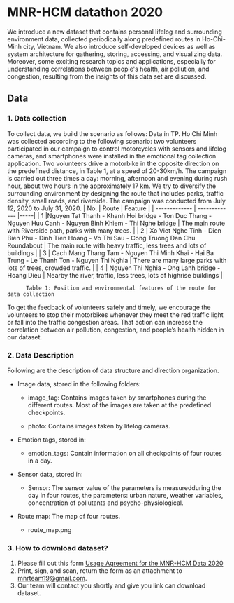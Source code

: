 # MNR-HCM datathon 2020
We introduce a new dataset that contains personal lifelog and surrounding environment data, collected periodically along predefined routes in Ho-Chi-Minh city, Vietnam. We also introduce self-developed devices as well as system architecture for gathering, storing, accessing, and visualizing data. Moreover, some exciting research topics and applications, especially for understanding correlations between people's health, air pollution, and congestion, resulting from the insights of this data set are discussed.

## Data 
### 1. Data collection
To collect data, we build the scenario as follows: Data in TP. Ho Chi Minh was collected according to the following scenario: two volunteers participated in our campaign to control motorcycles with sensors and lifelog cameras, and smartphones  were installed in the emotional tag collection application. Two volunteers drive a motorbike in the opposite direction on the predefined distance, in Table 1, at a speed of 20-30km/h. The campaign is carried out three times a day: morning, afternoon and evening during rush hour, about two hours in the approximately 17 km. We try to diversify the surrounding environment by designing the route that includes parks, traffic density, small roads, and riverside. The campaign was conducted from July 12, 2020 to July 31, 2020.
|    No.        |  Route | Feature |
| ------------- | ------------- |-----|
| 1             |Nguyen Tat Thanh - Khanh Hoi bridge - Ton Duc Thang - Nguyen Huu Canh - Nguyen Binh Khiem - Thi Nghe bridge | The main route with Riverside path, parks with many trees.    |
| 2             | Xo Viet Nghe Tinh - Dien Bien Phu - Dinh Tien Hoang - Vo Thi Sau - Cong Truong Dan Chu Roundabout  |  The main route with heavy traffic, less trees and lots of buildings   |
| 3             | Cach Mang Thang Tam - Nguyen Thi Minh Khai - Hai Ba Trung - Le Thanh Ton - Nguyen Thi Nghia  |  There are many large parks with lots of trees, crowded traffic.   |
| 4             | Nguyen Thi Nghia - Ong Lanh bridge - Hoang Dieu  | Nearby the river, traffic, less trees, lots of highrise buildings    |

          Table 1: Position and environmental features of the route for data collection

To get the feedback of volunteers safely and timely, we encourage the volunteers to stop their motorbikes whenever they meet the red traffic light or fall into the traffic congestion areas. That action can increase the correlation between air pollution, congestion, and people’s health hidden in our dataset. 

### 2. Data Description

Following are the description of data structure and direction organization.
* Image data, stored in the following folders:
   - image_tag: Contains images taken by smartphones during the different routes. Most of the images are taken at the predefined checkpoints.
   
   - photo: Contains images taken by lifelog cameras.
* Emotion tags, stored in:
   - emotion_tags: Contain information on all checkpoints of four routes in a day.

* Sensor data, stored in:
    - Sensor: The sensor value of the parameters is measuredduring the day in four routes, the parameters: urban nature, weather variables, concentration of pollutants and psycho-physiological.

* Route map: The map of four routes.
    - route_map.png 

### 3. How to download dataset?
1. Please fill out this form [Usage Agreement for the MNR-HCM Data 2020](https://drive.google.com/file/d/1gPIiz4EWDirj_zqLQ97PORfJ6yJ2piZD/view?usp=sharing)
3. Print, sign, and scan, return the form as an attachment to mnrteam19@gmail.com.
4. Our team will contact you shortly and give you link can download dataset.

